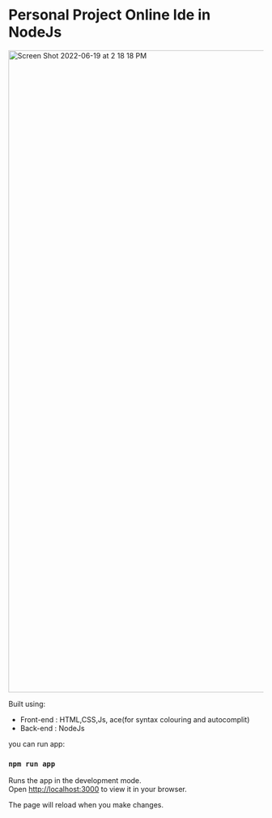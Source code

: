 # Personal Project Online Ide in NodeJs

<img width="1266" alt="Screen Shot 2022-06-19 at 2 18 18 PM" src="https://github.com/abinashrasonowal/online_ide/blob/main/public/ui/images/2022-12-10%20at%2010.10.27.jpg">

Built using:

- Front-end : HTML,CSS,Js, ace(for syntax colouring and autocomplit)
- Back-end : NodeJs 

 you can run app:

### `npm run app`

Runs the app in the development mode.\
Open [http://localhost:3000](http://localhost:3000) to view it in your browser.

The page will reload when you make changes.
